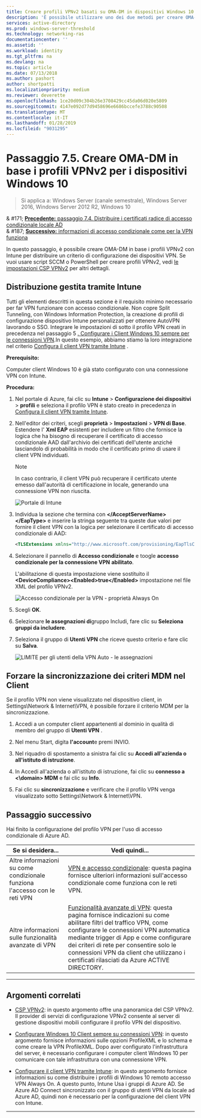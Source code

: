 ```yaml
---
title: Creare profili VPNv2 basati su OMA-DM in dispositivi Windows 10
description: 'È possibile utilizzare uno dei due metodi per creare OMA-DM in base i profili VPNv2. '
services: active-directory
ms.prod: windows-server-threshold
ms.technology: networking-ras
documentationcenter: ''
ms.assetid: ''
ms.workload: identity
ms.tgt_pltfrm: na
ms.devlang: na
ms.topic: article
ms.date: 07/13/2018
ms.author: pashort
author: shortpatti
ms.localizationpriority: medium
ms.reviewer: deverette
ms.openlocfilehash: 1ce20d09c304b26e3708429cc45da06d020e5809
ms.sourcegitcommit: 4147e092d77d9458696e6686bccefe3788c90508
ms.translationtype: MT
ms.contentlocale: it-IT
ms.lasthandoff: 01/28/2019
ms.locfileid: "9031295"
---
```

# Passaggio 7.5. Creare OMA-DM in base i profili VPNv2 per i dispositivi Windows 10

>Si applica a: Windows Server (canale semestrale), Windows Server 2016, Windows Server 2012 R2, Windows 10

& #171;  [ **Precedente:** passaggio 7.4. Distribuire i certificati radice di accesso condizionale locale AD](vpn-deploy-cond-access-root-cert-to-on-premise-ad.md)<br>
& #187; [ **Successivo:** informazioni di accesso condizionale come per la VPN funziona](https://docs.microsoft.com/windows/access-protection/vpn/vpn-conditional-access)

In questo passaggio, è possibile creare OMA-DM in base i profili VPNv2 con Intune per distribuire un criterio di configurazione dei dispositivi VPN. Se vuoi usare script SCCM o PowerShell per creare profili VPNv2, vedi [le impostazioni CSP VPNv2](https://docs.microsoft.com/windows/client-management/mdm/vpnv2-csp) per altri dettagli. 

## Distribuzione gestita tramite Intune

Tutti gli elementi descritti in questa sezione è il requisito minimo necessario per far VPN funzionare con accesso condizionale. Non copre Split Tunneling, con Windows Information Protection, la creazione di profili di configurazione dispositivo Intune personalizzati per ottenere AutoVPN lavorando o SSO. Integrare le impostazioni di sotto il profilo VPN creati in precedenza nel passaggio 5 [. Configurare i Client Windows 10 sempre per le connessioni VPN](always-on-vpn/deploy/vpn-deploy-client-vpn-connections.md).In questo esempio, abbiamo stiamo la loro integrazione nel criterio [Configura il client VPN tramite Intune](always-on-vpn/deploy/vpn-deploy-client-vpn-connections.md#configure-the-vpn-client-by-using-intune) . 

**Prerequisito:**<p>
Computer client Windows 10 è già stato configurato con una connessione VPN con Intune.   


**Procedura:**

1. Nel portale di Azure, fai clic su **Intune** > **Configurazione dei dispositivi** > **profili** e seleziona il profilo VPN è stato creato in precedenza in [Configura il client VPN tramite Intune](always-on-vpn/deploy/vpn-deploy-client-vpn-connections.md#configure-the-vpn-client-by-using-intune).
    
2. Nell'editor dei criteri, scegli **proprietà** > **Impostazioni** > **VPN di Base**. Estendere l' **Xml EAP** esistenti per includere un filtro che fornisce la logica che ha bisogno di recuperare il certificato di accesso condizionale AAD dall'archivio dei certificati dell'utente anziché lasciandolo di probabilità in modo che il certificato primo di usare il client VPN individuati.

    >[!NOTE]
    >In caso contrario, il client VPN può recuperare il certificato utente emesso dall'autorità di certificazione in locale, generando una connessione VPN non riuscita.

    ![Portale di Intune](../../media/Always-On-Vpn/intune-eap-xml.png)

3. Individua la sezione che termina con **\</AcceptServerName>\</EapType>** e inserire la stringa seguente tra queste due valori per fornire il client VPN con la logica per selezionare il certificato di accesso condizionale di AAD:

    ```XML
    <TLSExtensions xmlns="http://www.microsoft.com/provisioning/EapTlsConnectionPropertiesV2"><FilteringInfo xmlns="http://www.microsoft.com/provisioning/EapTlsConnectionPropertiesV3"><EKUMapping><EKUMap><EKUName>AAD Conditional Access</EKUName><EKUOID>1.3.6.1.4.1.311.87</EKUOID></EKUMap></EKUMapping><ClientAuthEKUList Enabled="true"><EKUMapInList><EKUName>AAD Conditional Access</EKUName></EKUMapInList></ClientAuthEKUList></FilteringInfo></TLSExtensions>
    ```

4. Selezionare il pannello di **Accesso condizionale** e toogle **accesso condizionale per la connessione VPN** **abilitato**.<p>L'abilitazione di questa impostazione viene sostituito il **\<DeviceCompliance>\<Enabled>true\</Enabled>** impostazione nel file XML del profilo VPNv2.

    ![Accesso condizionale per la VPN - proprietà Always On](../../media/Always-On-Vpn/vpn-conditional-access-azure-ad.png)

6. Scegli **OK**.

6. Selezionare **le assegnazioni di**gruppo Includi, fare clic su **Seleziona gruppi da includere**.

7. Seleziona il gruppo di **Utenti VPN** che riceve questo criterio e fare clic su **Salva**.

    ![LIMITE per gli utenti della VPN Auto - le assegnazioni](../../media/Always-On-Vpn/cap-for-auto-vpn-users-assignments.png)

## Forzare la sincronizzazione dei criteri MDM nel Client
Se il profilo VPN non viene visualizzato nel dispositivo client, in Settings\\Network & Internet\\VPN, è possibile forzare il criterio MDM per la sincronizzazione.

1. Accedi a un computer client appartenenti al dominio in qualità di membro del gruppo di **Utenti VPN** .

2. Nel menu Start, digita **l'account**e premi INVIO.

3.  Nel riquadro di spostamento a sinistra fai clic su **Accedi all'azienda o all'istituto di istruzione**.

5.  In Accedi all'azienda o all'istituto di istruzione, fai clic su **connesso a <\domain> MDM** e fai clic su **Info**.

6.  Fai clic su **sincronizzazione** e verificare che il profilo VPN venga visualizzato sotto Settings\\Network & Internet\\VPN.


## Passaggio successivo
Hai finito la configurazione del profilo VPN per l'uso di accesso condizionale di Azure AD. 

|Se si desidera...  |Vedi quindi...  |
|---------|---------|
|Altre informazioni su come condizionale funziona l'accesso con le reti VPN  |[VPN e accesso condizionale](https://docs.microsoft.com/windows/access-protection/vpn/vpn-conditional-access): questa pagina fornisce ulteriori informazioni sull'accesso condizionale come funziona con le reti VPN.      |
|Altre informazioni sulle funzionalità avanzate di VPN  |[Funzionalità avanzate di VPN](always-on-vpn/deploy/always-on-vpn-adv-options.md#advanced-vpn-features): questa pagina fornisce indicazioni su come abilitare filtri del traffico VPN, come configurare le connessioni VPN automatica mediante trigger di App e come configurare dei criteri di rete per consentire solo le connessioni VPN da client che utilizzano i certificati rilasciati da Azure ACTIVE DIRECTORY.        |


---

## Argomenti correlati
- [CSP VPNv2](https://msdn.microsoft.com/windows/hardware/commercialize/customize/mdm/vpnv2-csp): in questo argomento offre una panoramica del CSP VPNv2. Il provider di servizi di configurazione VPNv2 consente al server di gestione dispositivi mobili configurare il profilo VPN del dispositivo.

- [Configurare Windows 10 Client sempre su connessioni VPN](https://docs.microsoft.com/windows-server/remote/remote-access/vpn/always-on-vpn/deploy/vpn-deploy-client-vpn-connections): in questo argomento fornisce informazioni sulle opzioni ProfileXML e lo schema e come creare la VPN ProfileXML. Dopo aver configurato l'infrastruttura del server, è necessario configurare i computer client Windows 10 per comunicare con tale infrastruttura con una connessione VPN. 

- [Configurare il client VPN tramite Intune](https://docs.microsoft.com/windows-server/remote/remote-access/vpn/always-on-vpn/deploy/vpn-deploy-client-vpn-connections#configure-the-vpn-client-by-using-intune): in questo argomento fornisce informazioni su come distribuire i profili di Windows 10 remoto accesso VPN Always On. A questo punto, Intune Usa i gruppi di Azure AD. Se Azure AD Connect sincronizzato con il gruppo di utenti VPN da locale ad Azure AD, quindi non è necessario per la configurazione del client VPN con Intune.

---
